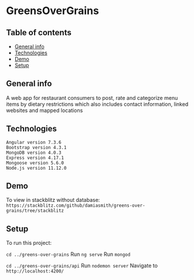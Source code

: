 # GreensOverGrains

## Table of contents
* [General info](#general-info)
* [Technologies](#technologies)
* [Demo](#demo)
* [Setup](#setup)

## General info

A web app for restaurant consumers to post, rate and categorize menu items by dietary restrictions which also includes contact information, linked websites and mapped locations

## Technologies
    Angular version 7.3.6
    Bootstrap version 4.3.1
    MongoDB version 4.0.3
    Express version 4.17.1
    Mongoose version 5.6.0
    Node.js version 11.12.0

## Demo
To view in stackblitz without database:
`https://stackblitz.com/github/damiasmith/greens-over-grains/tree/stackblitz`
  

## Setup
To run this project:

`cd ../greens-over-grains`
Run `ng serve` 
Run `mongod`

`cd ../greens-over-grains/api`
Run `nodemon server`
Navigate to `http://localhost:4200/` 
